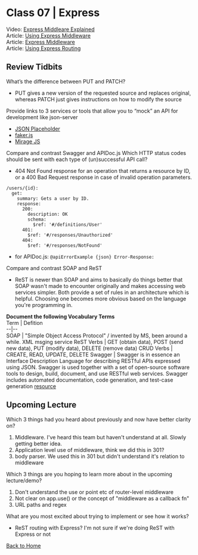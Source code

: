 # Class 07 \| Express
Video: [Express Middleare Explained](https://www.youtube.com/watch?v=9HOem0amlyg)     
Article: [Using Express Middleware](https://expressjs.com/en/guide/using-middleware.html)  
Article: [Express Middleware](https://www.tutorialspoint.com/expressjs/expressjs_middleware.htm)   
Article: [Using Express Routing](https://expressjs.com/en/guide/routing.html)  


## Review Tidbits

What’s the difference between PUT and PATCH?
  - PUT gives a new version of the requested source and replaces original, whereas PATCH just gives instructions on how to modify the source

Provide links to 3 services or tools that allow you to “mock” an API for development like json-server
  - [JSON Placeholder](http://jsonplaceholder.typicode.com/)
  - [faker.js](https://github.com/Marak/faker.js)
  - [Mirage JS](https://www.valentinog.com/blog/fake/#mirage-js)

Compare and contrast Swagger and APIDoc.js Which HTTP status codes should be sent with each type of (un)successful API call?
  - 404 Not Found response for an operation that returns a resource by ID, or a 400 Bad Request response in case of invalid operation parameters.
  ```
  /users/{id}:
    get:
      summary: Gets a user by ID.
      response:
        200:
          description: OK
          schema:
            $ref: '#/definitions/User'
        401:
          $ref: '#/responses/Unauthorized'   
        404:
          $ref: '#/responses/NotFound'       
  ```
  - for APIDoc.js: `@apiErrorExample {json} Error-Response:`

Compare and contrast SOAP and ReST
  - ReST is newer than SOAP and aims to basically do things better that SOAP wasn't made to encounter originally and makes accessing web services simpler. Both provide a set of rules in an architecture which is helpful. Choosing one becomes more obvious based on the language you're programming in.

**Document the following Vocabulary Terms**  
Term | Defition  
--|--  
SOAP |  "Simple Object Access Protocol" /  invented by MS, been around a while. XML msging service
ReST Verbs |  GET (obtain data), POST (send new data), PUT (modify data), DELETE (remove data)
CRUD Verbs |  CREATE, READ, UPDATE, DELETE
Swagger |  Swagger is in essence an Interface Description Language for describing RESTful APIs expressed using JSON. Swagger is used together with a set of open-source software tools to design, build, document, and use RESTful web services. Swagger includes automated documentation, code generation, and test-case generation [resource](https://en.wikipedia.org/wiki/Swagger_(software))


## Upcoming Lecture

Which 3 things had you heard about previously and now have better clarity on?
  1) Middleware. I've heard this team but haven't understand at all. Slowly getting better idea.
  2) Application level use of middleware, think we did this in 301?
  3) body parser. We used this in 301 but didn't understand it's relation to middleware

Which 3 things are you hoping to learn more about in the upcoming lecture/demo?
  1) Don't understand the use or point etc of router-level middleware
  2) Not clear on app.use() or the concept of "middleware as a callback fn"
  3) URL paths and regex

What are you most excited about trying to implement or see how it works?
   - ReST routing with Express? I'm not sure if we're doing ReST with Express or not


[Back to Home](README.md)
